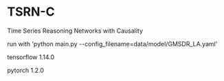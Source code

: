# TSRN-C
Time Series Reasoning Networks with Causality

run with 'python main.py --config_filename=data/model/GMSDR_LA.yaml'


tensorflow                1.14.0

pytorch                   1.2.0
